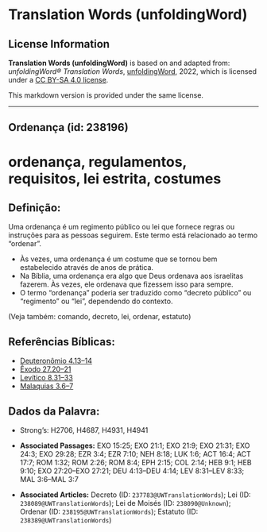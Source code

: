 # Translation Words (unfoldingWord)

## License Information

**Translation Words (unfoldingWord)** is based on and adapted from: _unfoldingWord® Translation Words_, [unfoldingWord](https://unfoldingword.org/utw), 2022, which is licensed under a [CC BY-SA 4.0 license](https://creativecommons.org/licenses/by-sa/4.0/legalcode.en).

This markdown version is provided under the same license.



--------------------------------

## Ordenança (id: 238196)

ordenança, regulamentos, requisitos, lei estrita, costumes
==========================================================

Definição:
----------

Uma ordenança é um regimento público ou lei que fornece regras ou instruções para as pessoas seguirem. Este termo está relacionado ao termo “ordenar”.

* Às vezes, uma ordenança é um costume que se tornou bem estabelecido através de anos de prática.
* Na Bíblia, uma ordenança era algo que Deus ordenava aos israelitas fazerem. Às vezes, ele ordenava que fizessem isso para sempre.
* O termo “ordenança” poderia ser traduzido como “decreto público” ou “regimento” ou “lei”, dependendo do contexto.

(Veja também: comando, decreto, lei, ordenar, estatuto)

Referências Bíblicas:
---------------------

* [Deuteronômio 4\.13–14](https://ref.ly/Deut4:13-Deut4:14)
* [Êxodo 27\.20–21](https://ref.ly/Exod27:20-Exod27:21)
* [Levítico 8\.31–33](https://ref.ly/Lev8:31-Lev8:33)
* [Malaquias 3\.6–7](https://ref.ly/Mal3:6-Mal3:7)

Dados da Palavra:
-----------------

* Strong’s: H2706, H4687, H4931, H4941

* **Associated Passages:** EXO 15:25; EXO 21:1; EXO 21:9; EXO 21:31; EXO 24:3; EXO 29:28; EZR 3:4; EZR 7:10; NEH 8:18; LUK 1:6; ACT 16:4; ACT 17:7; ROM 1:32; ROM 2:26; ROM 8:4; EPH 2:15; COL 2:14; HEB 9:1; HEB 9:10; EXO 27:20–EXO 27:21; DEU 4:13–DEU 4:14; LEV 8:31–LEV 8:33; MAL 3:6–MAL 3:7
* **Associated Articles:** Decreto (ID: `237783@UWTranslationWords`); Lei (ID: `238089@UWTranslationWords`); Lei de Moisés (ID: `238090@Unknown`); Ordenar (ID: `238195@UWTranslationWords`); Estatuto (ID: `238389@UWTranslationWords`)

